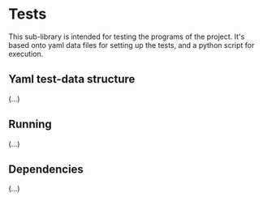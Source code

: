 Tests
=====

This sub-library is intended for testing the programs of the project.
It's based onto yaml data files for setting up the tests, and a python script
for execution.


Yaml test-data structure
------------------------

(...)


Running
-------

(...)


Dependencies
------------

(...)
